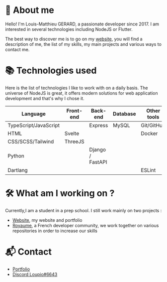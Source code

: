 # 🤔 About me
Hello! I'm Louis-Matthieu GERARD, a passionate developer since 2017. I am interested in several technologies including NodeJS or Flutter.
  
The best way to discover me is to go on my [website](https://lm.royaume.world), you will find a description of me, the list of my skills, my main projects and various ways to contact me.

# 📚 Technologies used 
Here is the list of technologies I like to work with on a daily basis. The universe of NodeJS is great, it offers modern solutions for web application development and that's why I chose it.

| Language              | Front-end | Back-end          | Database   | Other tools | Mobile development |
| --------------------- | --------- | ----------------- | ---------- | ----------- | ------------------ |
| TypeScript/JavaScript |           | Express           | MySQL      | Git/GitHub  |                    |
| HTML                  | Svelte    |                   |            | Docker      |                    |
| CSS/SCSS/Tailwind     | ThreeJS   |                   |            |             |                    |
| Python                |           | Django / FastAPI  |            |             |                    |
| Dartlang              |           |                   |            | ESLint      | Flutter             |

# 🛠️ What am I working on ?
Currently,I am a student in a prep school. I still work mainly on two projects :
- [Website](https://lm.royaume.world), my website and portfolio
- [Royaume](https://github.com/Virtual-Royaume), a French developer community, we work together on various repositories in order to increase our skills

# 📬 Contact
- [Portfolio](https://lm.royaume.world)
- [Discord Loupio#6643](https://discord.com/users/371298344921726978)

